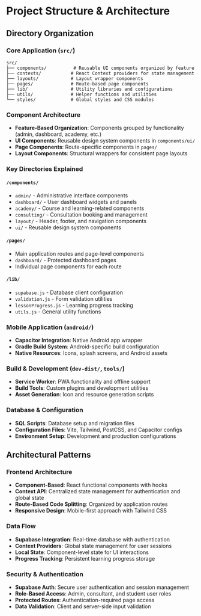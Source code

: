 # Project Structure & Architecture

## Directory Organization

### Core Application (`src/`)
```
src/
├── components/          # Reusable UI components organized by feature
├── contexts/           # React Context providers for state management
├── layouts/            # Layout wrapper components
├── pages/              # Route-based page components
├── lib/                # Utility libraries and configurations
├── utils/              # Helper functions and utilities
└── styles/             # Global styles and CSS modules
```

### Component Architecture
- **Feature-Based Organization**: Components grouped by functionality (admin, dashboard, academy, etc.)
- **UI Components**: Reusable design system components in `components/ui/`
- **Page Components**: Route-specific components in `pages/`
- **Layout Components**: Structural wrappers for consistent page layouts

### Key Directories Explained

#### `/components/`
- `admin/` - Administrative interface components
- `dashboard/` - User dashboard widgets and panels
- `academy/` - Course and learning-related components
- `consulting/` - Consultation booking and management
- `layout/` - Header, footer, and navigation components
- `ui/` - Reusable design system components

#### `/pages/`
- Main application routes and page-level components
- `dashboard/` - Protected dashboard pages
- Individual page components for each route

#### `/lib/`
- `supabase.js` - Database client configuration
- `validation.js` - Form validation utilities
- `lessonProgress.js` - Learning progress tracking
- `utils.js` - General utility functions

### Mobile Application (`android/`)
- **Capacitor Integration**: Native Android app wrapper
- **Gradle Build System**: Android-specific build configuration
- **Native Resources**: Icons, splash screens, and Android assets

### Build & Development (`dev-dist/`, `tools/`)
- **Service Worker**: PWA functionality and offline support
- **Build Tools**: Custom plugins and development utilities
- **Asset Generation**: Icon and resource generation scripts

### Database & Configuration
- **SQL Scripts**: Database setup and migration files
- **Configuration Files**: Vite, Tailwind, PostCSS, and Capacitor configs
- **Environment Setup**: Development and production configurations

## Architectural Patterns

### Frontend Architecture
- **Component-Based**: React functional components with hooks
- **Context API**: Centralized state management for authentication and global state
- **Route-Based Code Splitting**: Organized by application routes
- **Responsive Design**: Mobile-first approach with Tailwind CSS

### Data Flow
- **Supabase Integration**: Real-time database with authentication
- **Context Providers**: Global state management for user sessions
- **Local State**: Component-level state for UI interactions
- **Progress Tracking**: Persistent learning progress storage

### Security & Authentication
- **Supabase Auth**: Secure user authentication and session management
- **Role-Based Access**: Admin, consultant, and student user roles
- **Protected Routes**: Authentication-required page access
- **Data Validation**: Client and server-side input validation